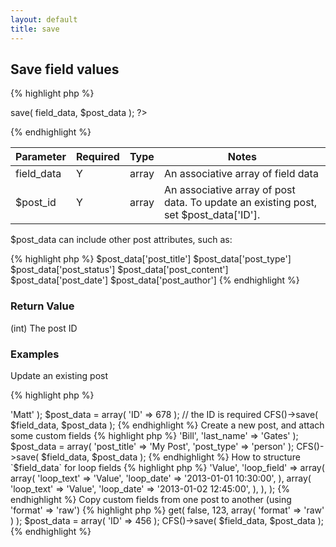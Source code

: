 ```yaml
---
layout: default
title: save
---
```


## Save field values

{% highlight php %}
<?php CFS()->save( field_data, $post_data ); ?>
{% endhighlight %}

| Parameter | Required | Type | Notes |
|-----------|----------|------|-------|
| field_data  | Y | array | An associative array of field data |
| $post_id  | Y | array | An associative array of post data. To update an existing post, set $post_data['ID']. |

$post_data can include other post attributes, such as:

{% highlight php %}
$post_data['post_title']
$post_data['post_type']
$post_data['post_status']
$post_data['post_content']
$post_data['post_date']
$post_data['post_author']
{% endhighlight %}

### Return Value

(int) The post ID

### Examples

Update an existing post

{% highlight php %}
<?php
$field_data = array( 'first_name' => 'Matt' );
$post_data = array( 'ID' => 678 ); // the ID is required
CFS()->save( $field_data, $post_data );
{% endhighlight %}

Create a new post, and attach some custom fields

{% highlight php %}
<?php
$field_data = array( 'first_name' => 'Bill', 'last_name' => 'Gates' );
$post_data = array( 'post_title' => 'My Post', 'post_type' => 'person' );
CFS()->save( $field_data, $post_data );
{% endhighlight %}

How to structure `$field_data` for loop fields

{% highlight php %}
<?php
$field_data = array(
    'text_field' => 'Value',
    'loop_field' => array(
        array(
            'loop_text' => 'Value',
            'loop_date' => '2013-01-01 10:30:00',
        ),
        array(
            'loop_text' => 'Value',
            'loop_date' => '2013-01-02 12:45:00',
        ),
    ),
);
{% endhighlight %}

Copy custom fields from one post to another (using 'format' => 'raw')

{% highlight php %}
<?php
$field_data = CFS()->get( false, 123, array( 'format' => 'raw' ) );
$post_data = array( 'ID' => 456 );
CFS()->save( $field_data, $post_data );
{% endhighlight %}
